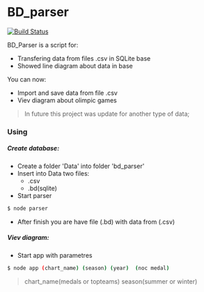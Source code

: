 # BD_parser
[![Build Status](https://travis-ci.org/joemccann/dillinger.svg?branch=master)](https://travis-ci.org/joemccann/dillinger)

BD_Parser is a script for:

  - Transfering data from files .csv in SQLite base 
  - Showed line diagram about data in base
  
You can now:
  - Import and save data from file .csv
  - Viev diagram about olimpic games

> In future this project was update for another type of data;
### Using
##### Create database:
- Create a folder 'Data' into folder 'bd_parser' 
- Insert into Data two files:
    - .csv 
    - .bd(sqlite)
- Start parser 
```sh
$ node parser
```
- After finish you are have file (.bd) with data from (.csv) 

##### Viev diagram:
- Start app with parametres
```sh
$ node app (chart_name) (season) (year)  (noc medal) 
```
> chart_name(medals or topteams)
> season(summer or winter)
